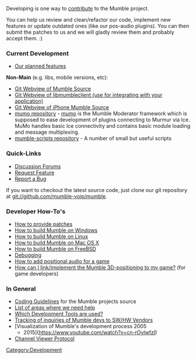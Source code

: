 Developing is one way to [contribute](Contributing "wikilink") to the
Mumble project.

You can help us review and clean/refactor our code, implement new
features or update outdated ones (like our pos-audio plugins). You can
then submit the patches to us and we will gladly review them and
probably accept them. :)

### Current Development

  - [Our planned features](Planned_Features "wikilink")

**Non-Main** (e.g. libs, mobile versions, etc):

  - [Git Webview of Mumble
    Source](https://github.com/mumble-voip/mumble)
  - [Git Webview of libmumbleclient (use for integrating with your
    application)](http://github.com/pcgod/libmumbleclient)
  - [Git Webview of iPhone Mumble
    Source](https://github.com/mumble-voip/mumble-iphoneos)
  - [mumo repository](https://github.com/mumble-voip/mumo/) -
    [mumo](Mumo "wikilink") is the Mumble Moderator framework which is
    supposed to ease development of plugins connecting to Murmur via
    Ice. MuMo handles basic Ice connectivity and contains basic module
    loading and message multiplexing.
  - [mumble-scripts
    repository](https://github.com/mumble-voip/mumble-scripts/) - A
    number of small but useful scripts

### Quick-Links

  - [Discussion Forums](http://forums.mumble.info)
  - [Request Feature](https://github.com/mumble-voip/mumble/issues)
  - [Report a Bug](https://github.com/mumble-voip/mumble/issues)

If you want to checkout the latest source code, just clone our git
repository at <git://github.com/mumble-voip/mumble>.

### Developer How-To's

  - [How to provide patches](Patches "wikilink")
  - [How to build Mumble on Windows](BuildingWindows "wikilink")
  - [How to build Mumble on Linux](BuildingLinux "wikilink")
  - [How to build Mumble on Mac OS X](BuildingMacOSX "wikilink")
  - [How to build Mumble on FreeBSD](BuildingFreeBSD "wikilink")
  - [Debugging](Debugging "wikilink")
  - [How to add positional audio for a game](Pluginguide "wikilink")
  - [How can I link/implement the Mumble 3D-positioning to my
    game?](Link "wikilink") (for game developers)

### In General

  - [Coding Guidelines](Coding_Guidelines "wikilink") for the Mumble
    projects source
  - [List of areas where we need help](Contributing "wikilink")
  - [Which Development Tools are used?](Development_Tools "wikilink")
  - [Tracking of inquiries of Mumble devs to SW/HW
    Vendors](Letter "wikilink")
  - [Visualization of Mumble's development process 2005
    - 2015](https://www.youtube.com/watch?v=cn-rOylwfzI)
  - [Channel Viewer Protocol](Channel_Viewer_Protocol "wikilink")

[Category:Development](Category:Development "wikilink")